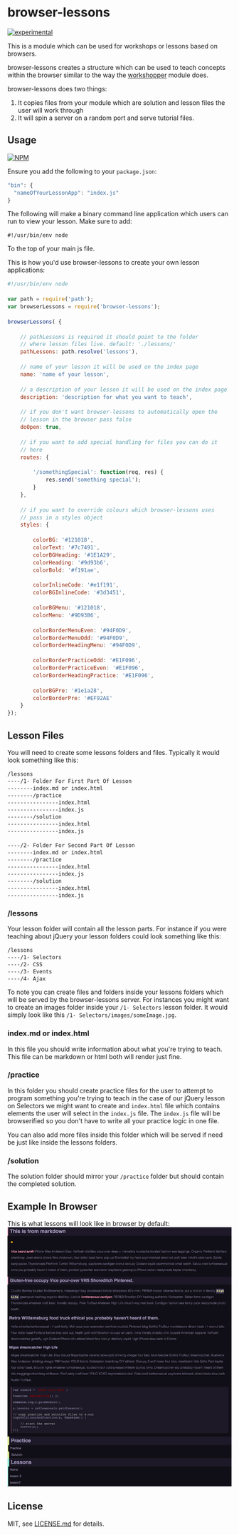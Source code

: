 # browser-lessons

[![experimental](http://badges.github.io/stability-badges/dist/experimental.svg)](http://github.com/badges/stability-badges)

This is a module which can be used for workshops or lessons based on browsers.

browser-lessons creates a structure which can be used to teach concepts within the browser similar to the way the [workshopper](https://www.npmjs.com/package/workshopper) module does.

browser-lessons does two things:

1. It copies files from your module which are solution and lesson files the user will work through
2. It will spin a server on a random port and serve tutorial files.

## Usage

[![NPM](https://nodei.co/npm/browser-lessons.png)](https://www.npmjs.com/package/browser-lessons)

Ensure you add the following to your `package.json`:
```javascript
"bin": {
  "nameOfYourLessonApp": "index.js"
}
```

The following will make a binary command line application which users can run to view your lesson. Make sure to add:
```
#!/usr/bin/env node
```
To the top of your main js file.

This is how you'd use browser-lessons to create your own lesson applications:
```javascript
#!/usr/bin/env node

var path = require('path');
var browserLessons = require('browser-lessons');

browserLessons( {

    // pathLessons is required it should point to the folder
    // where lesson files live. default: './lessons/'
    pathLessons: path.resolve('lessons'),

    // name of your lesson it will be used on the index page
    name: 'name of your lesson',

    // a description of your lesson it will be used on the index page
    description: 'description for what you want to teach',

    // if you don't want browser-lessons to automatically open the
    // lesson in the browser pass false
    doOpen: true,

    // if you want to add special handling for files you can do it
    // here
    routes: {

        '/somethingSpecial': function(req, res) {
            res.send('something special');
        }
    },

    // if you want to override colours which browser-lessons uses
    // pass in a styles object
    styles: {

        colorBG: '#121018',
        colorText: '#7c7491',
        colorBGHeading: '#1E1A29',
        colorHeading: '#9d93b6',
        colorBold: '#f191ae',

        colorInlineCode: '#e1f191',
        colorBGInlineCode: '#3d3451',
        
        colorBGMenu: '#121018',
        colorMenu: '#9D93B6',

        colorBorderMenuEven: '#94F0D9',
        colorBorderMenuOdd: '#94F0D9',
        colorBorderHeadingMenu: '#94F0D9',

        colorBorderPracticeOdd: '#E1F096',
        colorBorderPracticeEven: '#E1F096',
        colorBorderHeadingPractice: '#E1F096',
        
        colorBGPre: '#1e1a28',
        colorBorderPre: '#EF92AE'
    }
});
```

## Lesson Files

You will need to create some lessons folders and files. Typically it would look something like this:
```
/lessons
----/1- Folder For First Part Of Lesson
--------index.md or index.html
--------/practice
----------------index.html
----------------index.js
--------/solution
----------------index.html
----------------index.js

----/2- Folder For Second Part Of Lesson
--------index.md or index.html
--------/practice
----------------index.html
----------------index.js
--------/solution
----------------index.html
----------------index.js
```

### /lessons

Your lesson folder will contain all the lesson parts. For instance if you were teaching about jQuery your lesson folders could look something like this:
```
/lessons
----/1- Selectors
----/2- CSS
----/3- Events
----/4- Ajax
```

To note you can create files and folders inside your lessons folders which will be served by the browser-lessons server. For instances you might want to create an images folder inside your `/1- Selectors` lesson folder. It would simply look like this `/1- Selectors/images/someImage.jpg`.


### index.md or index.html

In this file you should write information about what you're trying to teach. This file can be markdown or html both will render just fine.

### /practice

In this folder you should create practice files for the user to attempt to program something you're trying to teach in the case of our jQuery lesson on Selectors we might want to create and `index.html` file which contains elements the user will select in the `index.js` file. The `index.js` file will be browserified so you don't have to write all your practice logic in one file.

You can also add more files inside this folder which will be served if need be just like inside the lessons folders.

### /solution

The solution folder should mirror your `/practice` folder but should contain the completed solution.

## Example In Browser

This is what lessons will look like in browser by default:
![browser-lessons](images/darkScheme.jpg)



## License

MIT, see [LICENSE.md](http://github.com/Jam3/browser-lessons/blob/master/LICENSE.md) for details.
